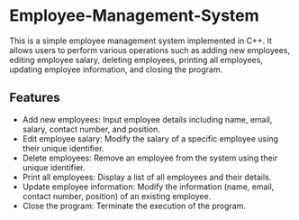 # Employee-Management-System
This is a simple employee management system implemented in C++.
It allows users to perform various operations such as adding new employees, editing employee salary, deleting employees, printing all employees, updating employee information, and closing the program.

## Features

- Add new employees: Input employee details including name, email, salary, contact number, and position.
- Edit employee salary: Modify the salary of a specific employee using their unique identifier.
- Delete employees: Remove an employee from the system using their unique identifier.
- Print all employees: Display a list of all employees and their details.
- Update employee information: Modify the information (name, email, contact number, position) of an existing employee.
- Close the program: Terminate the execution of the program.
